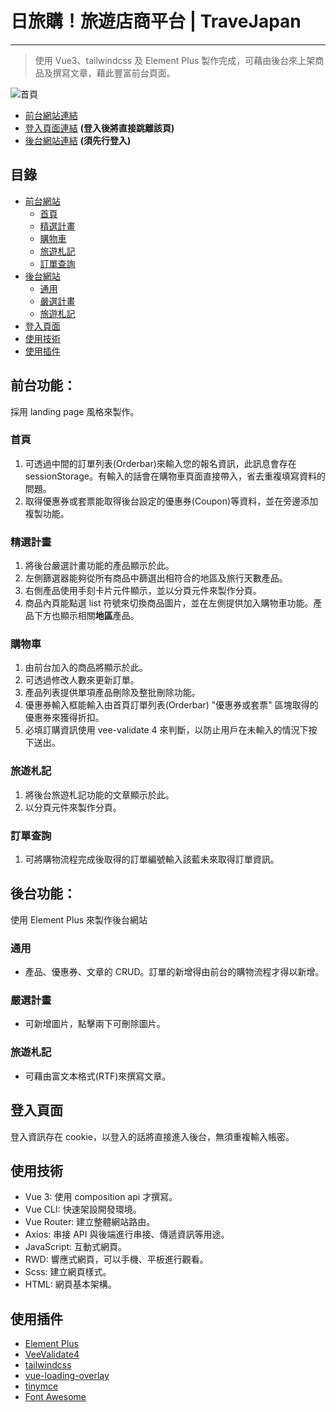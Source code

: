 # 日旅購！旅遊店商平台 | TraveJapan

---

> 使用 Vue3、tailwindcss 及 Element Plus 製作完成，可藉由後台來上架商品及撰寫文章，藉此豐富前台頁面。

![首頁](https://i.imgur.com/XhuHbcv.jpg)

- [前台網站連結](https://bardkidd.github.io/traveljp/#/homepage)
- [登入頁面連結](https://bardkidd.github.io/traveljp/#/login) **(登入後將直接跳離該頁)**
- [後台網站連結](https://bardkidd.github.io/traveljp/#/admin) **(須先行登入)**

## 目錄

- [前台網站](#前台功能)
  - [首頁](#首頁)
  - [精選計畫](#精選計畫)
  - [購物車](#購物車)
  - [旅遊札記](#旅遊札記)
  - [訂單查詢](#訂單查詢)
- [後台網站](#後台功能)
  - [通用](#通用)
  - [嚴選計畫](#嚴選計畫)
  - [旅遊札記](#旅遊札記)
- [登入頁面](#登入頁面)
- [使用技術](#使用技術)
- [使用插件](#使用插件)

## **前台功能：**

採用 landing page 風格來製作。

### **首頁**

1. 可透過中間的訂單列表(Orderbar)來輸入您的報名資訊，此訊息會存在 sessionStorage。有輸入的話會在購物車頁面直接帶入，省去重複填寫資料的問題。
2. 取得優惠券或套票能取得後台設定的優惠券(Coupon)等資料，並在旁邊添加複製功能。

### **精選計畫**

1. 將後台嚴選計畫功能的產品顯示於此。
2. 左側篩選器能夠從所有商品中篩選出相符合的地區及旅行天數產品。
3. 右側產品使用手刻卡片元件顯示，並以分頁元件來製作分頁。
4. 商品內頁能點選 list 符號來切換商品圖片，並在左側提供加入購物車功能。產品下方也顯示相關**地區**產品。

### **購物車**

1. 由前台加入的商品將顯示於此。
2. 可透過修改人數來更新訂單。
3. 產品列表提供單項產品刪除及整批刪除功能。
4. 優惠券輸入框能輸入由首頁訂單列表(Orderbar) "優惠券或套票" 區塊取得的優惠券來獲得折扣。
5. 必填訂購資訊使用 vee-validate 4 來判斷，以防止用戶在未輸入的情況下按下送出。

### **旅遊札記**

1. 將後台旅遊札記功能的文章顯示於此。
2. 以分頁元件來製作分頁。

### **訂單查詢**

1. 可將購物流程完成後取得的訂單編號輸入該藍未來取得訂單資訊。

## **後台功能：**

使用 Element Plus 來製作後台網站

### **通用**

- 產品、優惠券、文章的 CRUD。訂單的新增得由前台的購物流程才得以新增。

### **嚴選計畫**

- 可新增圖片，點擊兩下可刪除圖片。

### **旅遊札記**

- 可藉由富文本格式(RTF)來撰寫文章。

## **登入頁面**

登入資訊存在 cookie，以登入的話將直接進入後台，無須重複輸入帳密。

## **使用技術**

- Vue 3: 使用 composition api 才撰寫。
- Vue CLI: 快速架設開發環境。
- Vue Router: 建立整體網站路由。
- Axios: 串接 API 與後端進行串接、傳遞資訊等用途。
- JavaScript: 互動式網頁。
- RWD: 響應式網頁，可以手機、平板進行觀看。
- Scss: 建立網頁樣式。
- HTML: 網頁基本架構。

## **使用插件**

- [Element Plus](https://element-plus.org/zh-CN/)
- [VeeValidate4](https://vee-validate.logaretm.com/v4/)
- [tailwindcss](https://tailwindcss.com/)
- [vue-loading-overlay](https://www.npmjs.com/package/vue-loading-overlay)
- [tinymce](https://www.tiny.cloud/)
- [Font Awesome](https://fontawesome.com/)
